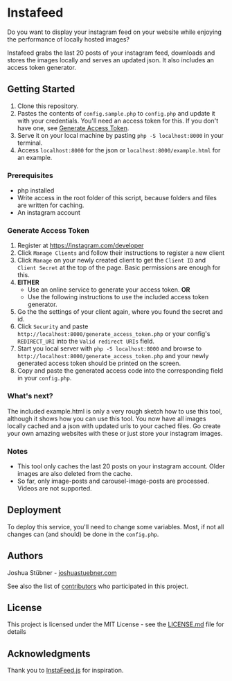 # Instafeed

Do you want to display your instagram feed on your website while enjoying the performance of locally hosted images? 

Instafeed grabs the last 20 posts of your instagram feed, downloads and stores the images locally and serves an updated json.
It also includes an access token generator.

## Getting Started

1. Clone this repository.
2. Pastes the contents of `config.sample.php` to `config.php` and update it with your credentials. You'll need an access token for this. If you don't have one, see [Generate Access Token](#generate-access-token).
3. Serve it on  your local machine by pasting `php -S localhost:8000` in your terminal.
4. Access `localhost:8000` for the json or `localhost:8000/example.html` for an example.

### Prerequisites

 * php installed
 * Write access in the root folder of this script, because folders and files are written for caching.
 * An instagram account


### Generate Access Token

1. Register at https://instagram.com/developer
2. Click `Manage Clients` and follow their instructions to register a new client
3. Click `Manage` on your newly created client to get the `Client ID` and `Client Secret` at the top of the page. Basic permissions are enough for this.
4.  **EITHER**
    * Use an online service to generate your access token. **OR**
    * Use the following instructions to use the included access token generator.
5. Go the the settings of your client again, where you found the secret and id.
6. Click `Security` and paste `http://localhost:8000/generate_access_token.php` or your config's `REDIRECT_URI` into the `Valid redirect URIs` field. 
7. Start you local server with `php -S localhost:8000` and browse to `http://localhost:8000/generate_access_token.php` and your newly generated access token should be printed on the screen.
8. Copy and paste the generated access code into the corresponding field in your `config.php`.

### What's next?

The included example.html is only a very rough sketch how to use this tool, although it shows how you can use this tool. You now have all images locally cached and a json with updated urls to your cached files. Go create your own amazing websites with these or just store your instagram images.

### Notes

* This tool only caches the last 20 posts on your instagram account. Older images are also deleted from the cache.
* So far, only image-posts and carousel-image-posts are processed. Videos are not supported.

## Deployment

To deploy this service, you'll need to change some variables. Most, if not all changes can (and should) be done in the `config.php`.


## Authors

Joshua Stübner - [joshuastuebner.com](https://joshuastuebner.com)

See also the list of [contributors](https://github.com/tatundkraft/instafeed/contributors) who participated in this project.

## License

This project is licensed under the MIT License - see the [LICENSE.md](LICENSE.md) file for details

## Acknowledgments

Thank you to [InstaFeed.js](http://instafeedjs.com/) for inspiration.
